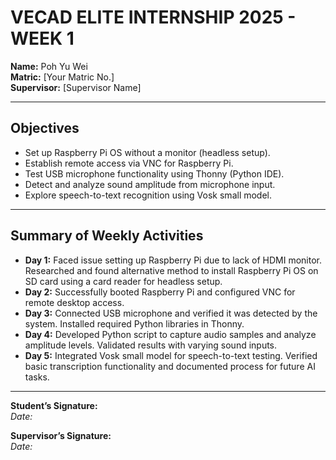 # VECAD ELITE INTERNSHIP 2025 - WEEK 1

**Name:** Poh Yu Wei  
**Matric:** [Your Matric No.]  
**Supervisor:** [Supervisor Name]  

---

## Objectives
- Set up Raspberry Pi OS without a monitor (headless setup).  
- Establish remote access via VNC for Raspberry Pi.  
- Test USB microphone functionality using Thonny (Python IDE).  
- Detect and analyze sound amplitude from microphone input.  
- Explore speech-to-text recognition using Vosk small model.  

---

## Summary of Weekly Activities
- **Day 1:** Faced issue setting up Raspberry Pi due to lack of HDMI monitor. Researched and found alternative method to install Raspberry Pi OS on SD card using a card reader for headless setup.  
- **Day 2:** Successfully booted Raspberry Pi and configured VNC for remote desktop access.  
- **Day 3:** Connected USB microphone and verified it was detected by the system. Installed required Python libraries in Thonny.  
- **Day 4:** Developed Python script to capture audio samples and analyze amplitude levels. Validated results with varying sound inputs.  
- **Day 5:** Integrated Vosk small model for speech-to-text testing. Verified basic transcription functionality and documented process for future AI tasks.  

---

**Student’s Signature:**  
_Date:_  

**Supervisor’s Signature:**  
_Date:_  
